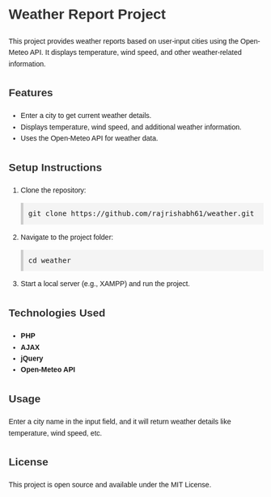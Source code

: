 <!DOCTYPE html>
<html lang="en">
<head>
    <meta charset="UTF-8">
    <meta name="viewport" content="width=device-width, initial-scale=1.0">
    <title>Weather Report Project</title>
</head>
<body style="font-family: Arial, sans-serif; line-height: 1.6; margin: 20px;">

<h1 style="color: #333;">Weather Report Project</h1>

<p>This project provides weather reports based on user-input cities using the Open-Meteo API. It displays temperature, wind speed, and other weather-related information.</p>

<h2 style="color: #333;">Features</h2>
<ul>
    <li>Enter a city to get current weather details.</li>
    <li>Displays temperature, wind speed, and additional weather information.</li>
    <li>Uses the Open-Meteo API for weather data.</li>
</ul>

<h2 style="color: #333;">Setup Instructions</h2>
<ol>
    <li>Clone the repository:
        <pre style="background-color: #f4f4f4; padding: 10px; border-left: 5px solid #ccc;">git clone https://github.com/rajrishabh61/weather.git</pre>
    </li>
    <li>Navigate to the project folder:
        <pre style="background-color: #f4f4f4; padding: 10px; border-left: 5px solid #ccc;">cd weather</pre>
    </li>
    <li>Start a local server (e.g., XAMPP) and run the project.</li>
</ol>

<h2 style="color: #333;">Technologies Used</h2>
<ul>
    <li><strong>PHP</strong></li>
    <li><strong>AJAX</strong></li>
    <li><strong>jQuery</strong></li>
    <li><strong>Open-Meteo API</strong></li>
</ul>

<h2 style="color: #333;">Usage</h2>
<p>Enter a city name in the input field, and it will return weather details like temperature, wind speed, etc.</p>

<h2 style="color: #333;">License</h2>
<p>This project is open source and available under the MIT License.</p>

</body>
</html>
